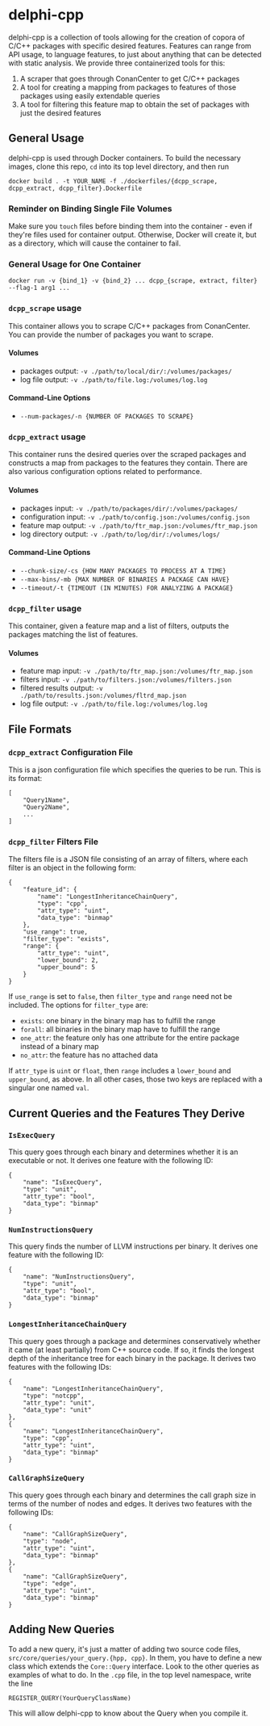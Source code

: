 delphi-cpp
=========

delphi-cpp is a collection of tools allowing for the creation of copora of C/C++ packages with specific desired features. Features can range from API usage, to language features, to just about anything that can be detected with static analysis. We provide three containerized tools for this:

1. A scraper that goes through ConanCenter to get C/C++ packages
2. A tool for creating a mapping from packages to features of those packages using easily extendable queries
3. A tool for filtering this feature map to obtain the set of packages with just the desired features

## General Usage

delphi-cpp is used through Docker containers. To build the necessary images, clone this repo, `cd` into its top level directory, and then run

```docker build . -t YOUR_NAME -f ./dockerfiles/{dcpp_scrape, dcpp_extract, dcpp_filter}.Dockerfile```

### Reminder on Binding Single File Volumes
Make sure you `touch` files before binding them into the container - even if they're files used for container output. Otherwise, Docker will create it, but as a directory, which will cause the container to fail.

### General Usage for One Container
```docker run -v {bind_1} -v {bind_2} ... dcpp_{scrape, extract, filter} --flag-1 arg1 ...```

### `dcpp_scrape` usage
This container allows you to scrape C/C++ packages from ConanCenter. You can provide the number of packages you want to scrape.

#### Volumes
- packages output: `-v ./path/to/local/dir/:/volumes/packages/`
- log file output: `-v ./path/to/file.log:/volumes/log.log`

#### Command-Line Options
- `--num-packages/-n {NUMBER OF PACKAGES TO SCRAPE}`

### `dcpp_extract` usage
This container runs the desired queries over the scraped packages and constructs a map from packages to the features they contain. There are also various configuration options related to performance.

#### Volumes
- packages input: `-v ./path/to/packages/dir/:/volumes/packages/`
- configuration input: `-v ./path/to/config.json:/volumes/config.json`
- feature map output: `-v ./path/to/ftr_map.json:/volumes/ftr_map.json`
- log directory output: `-v ./path/to/log/dir/:/volumes/logs/`

#### Command-Line Options
- `--chunk-size/-cs {HOW MANY PACKAGES TO PROCESS AT A TIME}`
- `--max-bins/-mb {MAX NUMBER OF BINARIES A PACKAGE CAN HAVE}`
- `--timeout/-t {TIMEOUT (IN MINUTES) FOR ANALYZING A PACKAGE}`

### `dcpp_filter` usage
This container, given a feature map and a list of filters, outputs the packages matching the list of features.

#### Volumes
- feature map input: `-v ./path/to/ftr_map.json:/volumes/ftr_map.json`
- filters input: `-v ./path/to/filters.json:/volumes/filters.json`
- filtered results output: `-v ./path/to/results.json:/volumes/fltrd_map.json`
- log file output: `-v ./path/to/file.log:/volumes/log.log`

## File Formats

### `dcpp_extract` Configuration File
This is a json configuration file which specifies the queries to be run. This is its format:
```
[
    "Query1Name",
    "Query2Name",
    ...
]
```

### `dcpp_filter` Filters File
The filters file is a JSON file consisting of an array of filters, where each filter is an object in the following form:
```
{
    "feature_id": {
        "name": "LongestInheritanceChainQuery",
        "type": "cpp",
        "attr_type": "uint",
        "data_type": "binmap"
    },
    "use_range": true,
    "filter_type": "exists",
    "range": {
        "attr_type": "uint",
        "lower_bound": 2,
        "upper_bound": 5
    }
}
```
If `use_range` is set to `false`, then `filter_type` and `range` need not be included. The options for `filter_type` are:
- `exists`: one binary in the binary map has to fulfill the range
- `forall`: all binaries in the binary map have to fulfill the range
- `one_attr`: the feature only has one attribute for the entire package instead of a binary map
- `no_attr`: the feature has no attached data

If `attr_type` is `uint` or `float`, then `range` includes a `lower_bound` and `upper_bound`, as above. In all other cases, those two keys are replaced with a singular one named `val`.

## Current Queries and the Features They Derive

### `IsExecQuery`
This query goes through each binary and determines whether it is an executable or not. It derives one feature with the following ID:
```
{
    "name": "IsExecQuery",
    "type": "unit",
    "attr_type": "bool",
    "data_type": "binmap"
}
```

### `NumInstructionsQuery`
This query finds the number of LLVM instructions per binary. It derives one feature with the following ID:
```
{
    "name": "NumInstructionsQuery",
    "type": "unit",
    "attr_type": "bool",
    "data_type": "binmap"
}
```

### `LongestInheritanceChainQuery`
This query goes through a package and determines conservatively whether it came (at least partially) from C++ source code. If so, it finds the longest depth of the inheritance tree for each binary in the package. It derives two features with the following IDs:
```
{
    "name": "LongestInheritanceChainQuery",
    "type": "notcpp",
    "attr_type": "unit",
    "data_type": "unit"
},
{
    "name": "LongestInheritanceChainQuery",
    "type": "cpp",
    "attr_type": "uint",
    "data_type": "binmap"
}
```

### `CallGraphSizeQuery`
This query goes through each binary and determines the call graph size in terms of the number of nodes and edges. It derives two features with the following IDs:
```
{
    "name": "CallGraphSizeQuery",
    "type": "node",
    "attr_type": "uint",
    "data_type": "binmap"
},
{
    "name": "CallGraphSizeQuery",
    "type": "edge",
    "attr_type": "uint",
    "data_type": "binmap"
}
```

## Adding New Queries

To add a new query, it's just a matter of adding two source code files, `src/core/queries/your_query.{hpp, cpp}`. In them, you have to define a new class which extends the `Core::Query` interface. Look to the other queries as examples of what to do. In the `.cpp` file, in the top level namespace, write the line
```
REGISTER_QUERY(YourQueryClassName)
```
This will allow delphi-cpp to know about the Query when you compile it.
